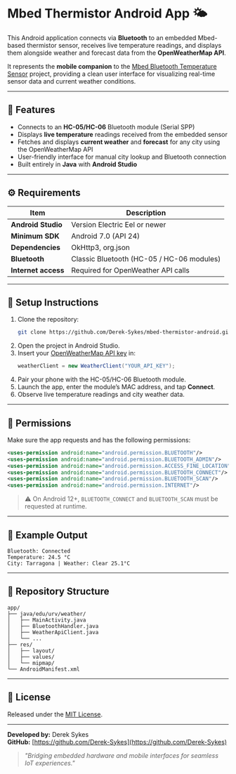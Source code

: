 # Mbed Thermistor Android App 🌤️

This Android application connects via **Bluetooth** to an embedded Mbed-based thermistor sensor, receives live temperature readings, and displays them alongside weather and forecast data from the **OpenWeatherMap API**.

It represents the **mobile companion** to the [Mbed Bluetooth Temperature Sensor](https://github.com/Derek-Sykes/mbed-thermistor-sensor) project, providing a clean user interface for visualizing real-time sensor data and current weather conditions.

---

## 📱 Features
- Connects to an **HC-05/HC-06** Bluetooth module (Serial SPP)
- Displays **live temperature** readings received from the embedded sensor
- Fetches and displays **current weather** and **forecast** for any city using the OpenWeatherMap API
- User-friendly interface for manual city lookup and Bluetooth connection
- Built entirely in **Java** with **Android Studio**

---

## ⚙️ Requirements
| Item | Description |
|------|--------------|
| **Android Studio** | Version Electric Eel or newer |
| **Minimum SDK** | Android 7.0 (API 24) |
| **Dependencies** | OkHttp3, org.json |
| **Bluetooth** | Classic Bluetooth (HC-05 / HC-06 modules) |
| **Internet access** | Required for OpenWeather API calls |

---

## 🔧 Setup Instructions
1. Clone the repository:
   ```bash
   git clone https://github.com/Derek-Sykes/mbed-thermistor-android.git
   ```
2. Open the project in Android Studio.
3. Insert your [OpenWeatherMap API key](https://openweathermap.org/api) in:
   ```java
   weatherClient = new WeatherClient("YOUR_API_KEY");
   ```
4. Pair your phone with the HC-05/HC-06 Bluetooth module.
5. Launch the app, enter the module’s MAC address, and tap **Connect**.
6. Observe live temperature readings and city weather data.

---

## 🧩 Permissions
Make sure the app requests and has the following permissions:
```xml
<uses-permission android:name="android.permission.BLUETOOTH"/>
<uses-permission android:name="android.permission.BLUETOOTH_ADMIN"/>
<uses-permission android:name="android.permission.ACCESS_FINE_LOCATION"/>
<uses-permission android:name="android.permission.BLUETOOTH_CONNECT"/>
<uses-permission android:name="android.permission.BLUETOOTH_SCAN"/>
<uses-permission android:name="android.permission.INTERNET"/>
```

> ⚠️ On Android 12+, `BLUETOOTH_CONNECT` and `BLUETOOTH_SCAN` must be requested at runtime.

---

## 🧪 Example Output
```
Bluetooth: Connected
Temperature: 24.5 °C
City: Tarragona | Weather: Clear 25.1°C
```

---

## 📂 Repository Structure
```
app/
├── java/edu/urv/weather/
│   ├── MainActivity.java
│   ├── BluetoothHandler.java
│   ├── WeatherApiClient.java
│   └── ...
├── res/
│   ├── layout/
│   ├── values/
│   └── mipmap/
└── AndroidManifest.xml
```

---

## 🧾 License
Released under the [MIT License](LICENSE).

---

**Developed by:** Derek Sykes  
**GitHub:** [https://github.com/Derek-Sykes](https://github.com/Derek-Sykes)

> *"Bridging embedded hardware and mobile interfaces for seamless IoT experiences."*
